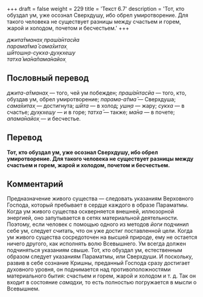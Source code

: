 +++
draft = false
weight = 229
title = 'Текст 6.7'
description = 'Тот, кто обуздал ум, уже осознал Сверхдушу, ибо обрел умиротворение. Для такого человека не существует разницы между счастьем и горем, жарой и холодом, почетом и бесчестьем.'
+++

_джита̄тманах̣ праш́а̄нтасйа  
парама̄тма̄ сама̄хитах̣  
ш́ӣтошн̣а-сукха-дух̣кхешу  
татха̄ ма̄на̄пама̄найох̣_

## Пословный перевод

_джита_\-_а̄тманах̣_ — того, чей ум побежден; _праш́а̄нтасйа_ — того, кто, обуздав ум, обрел умиротворение; _парама_\-_а̄тма̄_ — Сверхдуша; _сама̄хитах̣_ — достигнута; _ш́ӣта_ — в холод; _ушн̣а_ — жару; _сукха_ — в счастье; _дух̣кхешу_ — и в горе; _татха̄_ — также; _ма̄на_ — в почете; _апама̄найох̣_ — и бесчестье.

## Перевод

**Тот, кто обуздал ум, уже осознал Сверхдушу, ибо обрел умиротворение. Для такого человека не существует разницы между счастьем и горем, жарой и холодом, почетом и бесчестьем.**

## Комментарий

Предназначение живого существа — следовать указаниям Верховного Господа, который пребывает в сердце каждого в образе Параматмы. Когда ум живого существа оскверняется внешней, иллюзорной энергией, оно запутывается в сетях материальной деятельности. Поэтому, если человек с помощью одного из методов _йоги_ подчинил себе ум, следует считать, что он уже достиг поставленной цели. Когда ум живого существа сосредоточен на высшей природе, ему не остается ничего другого, как исполнять волю Всевышнего. Ум всегда должен подчиняться указаниям свыше. Тот, кто обуздал ум, естественным образом следует указаниям Параматмы, или Сверхдуши. И поскольку, развив в себе сознание Кришны, преданный Господа сразу достигает духовного уровня, он поднимается над противоположностями материального бытия: счастьем и горем, жарой и холодом и т. д. Так он входит в состояние _самадхи,_ то есть полностью погружается в мысли о Всевышнем.
